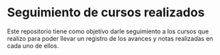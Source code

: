 # Seguimiento de cursos realizados

Este repositorio tiene como objetivo darle seguimiento a los cursos que realizo para poder llevar un registro de los avances y notas realizadas en cada uno de ellos.